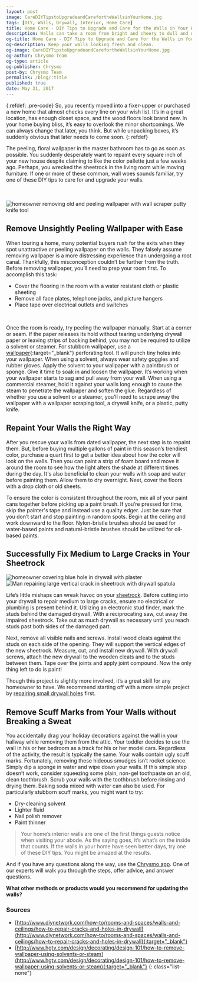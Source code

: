 ```yaml
---
layout: post
image: CareDIYTipstoUpgradeandCarefortheWallsinYourHome.jpg
tags: [DIY, Walls, Drywall, Interior, Home Care]
title: Home Care - DIY Tips to Upgrade and Care for the Walls in Your Home
description: Walls can take a room from bright and cheery to dull and drab if not taken care of. Keep the walls in your home updated and in great shape with these DIY tips.
og-title: Home Care - DIY Tips to Upgrade and Care for the Walls in Your Home
og-description: Keep your walls looking fresh and clean.
og-image: CareDIYTipstoUpgradeandCarefortheWallsinYourHome.jpg
og-author: Chrysmo Team
og-type: article
og-publisher: Chrysmo
post-by: Chrysmo Team
permalink: /blog/:title
published: true
date: May 31, 2017
---
```

{:refdef: .pre-code}
So, you recently moved into a fixer-upper or purchased a new home that almost checks every line on your wish list. It’s in a great location, has enough closet space, and the wood floors look brand new. In your home buying bliss, it’s easy to overlook the minor shortcomings. We can always change that later, you think. But while unpacking boxes, it’s suddenly obvious that later needs to come soon.
{: refdef}

The peeling, floral wallpaper in the master bathroom has to go as soon as possible. You suddenly desperately want to repaint every square inch of your new house despite claiming to like the color pallette just a few weeks ago. Perhaps, you wrecked the sheetrock in the living room while moving furniture. If one or more of these common, wall woes sounds familiar, try one of these DIY tips to care for and upgrade your walls. 


<div class="row">
	<div class='col-md-6'> 
	<br>
	<br>
		<img src='{{site.baseurl}}/images/posts/Removal-of-old-wallpaper.jpg' alt='homeowner removing old and peeling wallpaper with wall scraper putty knife tool'>
	</div>
	<div class='col-md-6'>
		<h2>Remove Unsightly Peeling Wallpaper with Ease</h2>
		<p>When touring a home, many potential buyers rush for the exits when they spot unattractive or peeling wallpaper on the walls. They falsely assume removing wallpaper is a more distressing experience than undergoing a root canal. Thankfully, this misconception couldn’t be further from the truth. Before removing wallpaper, you’ll need to prep your room first. To accomplish this task:
		</p>
		<ul class='list-check'>
			<li>Cover the flooring in the room with a water resistant cloth or plastic sheeting</li>
			<li>Remove all face plates, telephone jacks, and picture hangers</li>
			<li>Place tape over electrical outlets and switches</li>
		</ul>
	</div>
</div>
<div class='clearfix'></div>
<br>

Once the room is ready, try peeling the wallpaper manually. Start at a corner or seam. If the paper releases its hold without tearing underlying drywall paper or leaving strips of backing behind, you may not be required to utilize a solvent or steamer. For stubborn wallpaper, use a [wallpaper](http://www.hgtv.com/design/decorating/design-101/how-to-remove-wallpaper-using-solvents-or-steam){:target="_blank"} perforating tool. It will punch tiny holes into your wallpaper. When using a solvent, always wear safety goggles and rubber gloves. Apply the solvent to your wallpaper with a paintbrush or sponge. Give it time to soak in and loosen the wallpaper. It’s working when your wallpaper starts to sag and pull away from your wall. When using a commercial steamer, hold it against your walls long enough to cause the steam to penetrate the wallpaper and soften the glue. Regardless of whether you use a solvent or a steamer, you’ll need to scrape away the wallpaper with a wallpaper scraping tool, a drywall knife, or a plastic, putty knife.

## Repaint Your Walls the Right Way

After you rescue your walls from dated wallpaper, the next step is to repaint them. But, before buying multiple gallons of paint in this season’s trendiest color, purchase a quart first to get a better idea about how the color will look on the walls. Then you can paint a strip of foam board and move it around the room to see how the light alters the shade at different times during the day. It's also beneficial to clean your walls with soap and water before painting them. Allow them to dry overnight. Next, cover the floors with a drop cloth or old sheets. 

To ensure the color is consistent throughout the room, mix all of your paint cans together before picking up a paint brush. If you’re pressed for time, skip the painter's tape and instead use a quality edger. Just be sure that you don’t start and stop painting in random spots. Begin at the ceiling and work downward to the floor. Nylon-bristle brushes should be used for water-based paints and natural-bristle brushes should be utilized for oil-based paints.   

## Successfully Fix Medium to Large Cracks in Your Sheetrock

<div class="row">
<div class="col-md-6"> 
	<img src='{{site.baseurl}}/images/posts/SuccessfullyFixMediumtoLargeCracksinYourSheetrock.jpg' alt='homeowner covering blue hole in drywall with plaster'></div>
<div class="col-md-6"> 
	<img src='{{site.baseurl}}/images/posts/RepaintYourWallstheRightWay.jpg' alt='Man repairing large vertical crack in sheetrock with drywall spatula'></div>
</div>
<div class='clearfix'></div>

Life’s little mishaps can wreak havoc on your <a href="http://www.diynetwork.com/how-to/rooms-and-spaces/walls-and-ceilings/how-to-repair-cracks-and-holes-in-drywall" target="_blank">sheetrock</a>. Before cutting into your drywall to repair medium to large cracks, ensure no electrical or plumbing is present behind it. Utilizing an electronic stud finder, mark the studs behind the damaged drywall. With a reciprocating saw, cut away the impaired sheetrock. Take out as much drywall as necessary until you reach studs past both sides of the damaged part. 

Next, remove all visible nails and screws. Install wood cleats against the studs on each side of the opening. They will support the vertical edges of the new sheetrock. Measure, cut, and install new drywall. With drywall screws, attach the new drywall to the wooden cleats and to the studs between them. Tape over the joints and apply joint compound.  Now the only thing left to do is paint! 

Though this project is slightly more involved, it’s a great skill for any homeowner to have. We recommend starting off with a more simple project by <a href="https://chrysmo.com/blog/HomeImprovementProjectsEventheDIYChallengedCanConquer" target="_blank">repairing small drywall holes</a> first.

## Remove Scuff Marks from Your Walls without Breaking a Sweat

You accidentally drag your holiday decorations against the wall in your hallway while removing them from the attic. Your toddler decides to use the wall in his or her bedroom as a track for his or her model cars. Regardless of the activity, the result is typically the same. Your walls contain ugly scuff marks. Fortunately, removing these hideous smudges isn’t rocket science. Simply dip a sponge in water and wipe down your walls. If this simple step doesn’t work, consider squeezing some plain, non-gel toothpaste on an old, clean toothbrush. Scrub your walls with the toothbrush before rinsing and drying them. Baking soda mixed with water can also be used. For particularly stubborn scuff marks, you might want to try:

<ul class='list-check'>
<li>Dry-cleaning solvent</li>
<li>Lighter fluid</li>
<li>Nail polish remover</li>
<li>Paint thinner</li>
</ul>

> Your home’s interior walls are one of the first things guests notice when visiting your abode. As the saying goes, it’s what’s on the inside that counts. If the walls in your home have seen better days, try one of these DIY tips. You might be amazed at the results.

And if you have any questions along the way, use the <a href="https://bit.ly/chrysmo" target="_blank">Chrysmo app</a>. One of our experts will walk you through the steps, offer advice, and answer questions.

<p class="text-center"><strong>What other methods or products would you recommend for updating the walls?</strong></p>

### Sources


* [http://www.diynetwork.com/how-to/rooms-and-spaces/walls-and-ceilings/how-to-repair-cracks-and-holes-in-drywall](http://www.diynetwork.com/how-to/rooms-and-spaces/walls-and-ceilings/how-to-repair-cracks-and-holes-in-drywall){:target="_blank"}
* [http://www.hgtv.com/design/decorating/design-101/how-to-remove-wallpaper-using-solvents-or-steam](http://www.hgtv.com/design/decorating/design-101/how-to-remove-wallpaper-using-solvents-or-steam){:target="_blank"}
{: class="list-none"}






